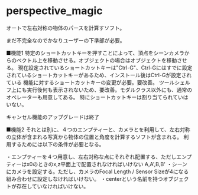 # perspective_magic

オートで左右対称の物体のパースを計算すソフト。

まだ不完全なのでかなりユーザーの下準部が必要。

■機能1
特定のショートカットキーを押すことによって、頂点をシーンカメラからのベクトル上を移動させる。オブジェクトの場合はオブジェクトを移動させる。
現在設定されているショートカットキーは"Ctrl-G"、Ctrl-Gにはすでに設定されているショートカットキーがあるため、インストール後はCtrl-Gが設定されている
機能に対するショートカットキーの変更が必要。要改善。
ツールシェルフ上にも実行後何も表示されないため、要改善。モダルクラス以外にも、通常のオペレーターも用意してある。
特にショートカットキーは割り当てられていはいない。

キャンセル機能のアップグレードは終了

■機能2
それとは別に、４つのエンプティーと、カメラとを利用して、左右対称の立体が含まれる写真から物体の位置と角度を計算するソフトが含まれる。
利用するためには以下の条件が必要となる。

・エンプティーを４つ用意し、左右対称な点にそれぞれ配置する、ただしエンプティーはx0のときのx,z平面上で配置されなければいけない
A,A',B,B'
・シーンにカメラを設定する。ただし、カメラのFocal Length / Sensor Sizeが4になる組み合わせに設定しなければいけない。
・centerという名前を持つオブジェクトが存在していなければいけない。


